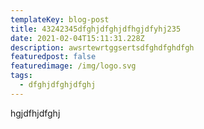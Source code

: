 ```yaml
---
templateKey: blog-post
title: 43242345dfghjdfghjdfhgjdfyhj235
date: 2021-02-04T15:11:31.228Z
description: awsrtewrtggsertsdfghdfghdfgh
featuredpost: false
featuredimage: /img/logo.svg
tags:
  - dfghjdfghjdfghj
---
```

hgjdfhjdfghj